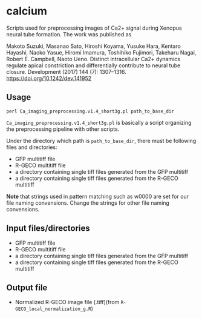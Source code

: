 # calcium
Scripts used for preprocessing images of Ca2+ signal during Xenopus neural tube formation. The work was published as

Makoto Suzuki, Masanao Sato, Hiroshi Koyama, Yusuke Hara, Kentaro Hayashi, Naoko Yasue, Hiromi Imamura, Toshihiko Fujimori, Takeharu Nagai, Robert E. Campbell, Naoto Ueno. Distinct intracellular Ca2+ dynamics regulate apical constriction and differentially contribute to neural tube closure. Development (2017) 144 (7): 1307–1316. 
https://doi.org/10.1242/dev.141952

## Usage
```
perl Ca_imaging_preprocessing.v1.4_short3g.pl path_to_base_dir
```
`Ca_imaging_preprocessing.v1.4_short3g.pl` is basically a script organizing the preprocessing pipeline with other scripts.

Under the directory which path is `path_to_base_dir`, there must be following files and directories:
- GFP multitiff file
- R-GECO multitiff file
- a directory containing single tiff files generated from the GFP multitiff
- a directory containing single tiff files generated from the R-GECO multitiff

__Note__ that strings used in pattern matching such as w0000 are set for our file naming convensions. Change the strings for other file naming convensions.

## Input files/directories
- GFP multitiff file
- R-GECO multitiff file
- a directory containing single tiff files generated from the GFP multitiff
- a directory containing single tiff files generated from the R-GECO multitiff

## Output file
- Normalized R-GECO image file (.tiff)(from `R-GECO_local_normalization_g.R`)

